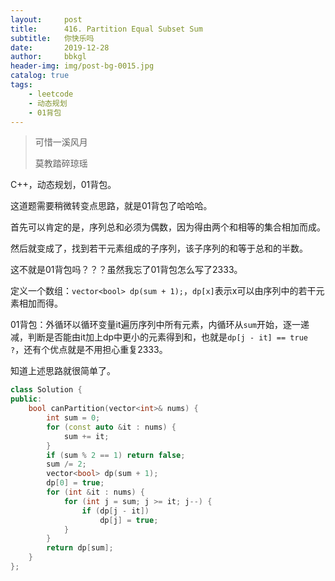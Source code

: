 ```yaml
---
layout:     post
title:      416. Partition Equal Subset Sum
subtitle:   你快乐吗
date:       2019-12-28
author:     bbkgl
header-img: img/post-bg-0015.jpg
catalog: true
tags:
    - leetcode
    - 动态规划
    - 01背包
---
```


>可惜一溪风月
>
>莫教踏碎琼瑶

C++，动态规划，01背包。

这道题需要稍微转变点思路，就是01背包了哈哈哈。

首先可以肯定的是，序列总和必须为偶数，因为得由两个和相等的集合相加而成。

然后就变成了，找到若干元素组成的子序列，该子序列的和等于总和的半数。

这不就是01背包吗？？？虽然我忘了01背包怎么写了2333。

定义一个数组：`vector<bool> dp(sum + 1);`，`dp[x]`表示x可以由序列中的若干元素相加而得。

01背包：外循环以循环变量it遍历序列中所有元素，内循环从`sum`开始，逐一递减，判断是否能由it加上dp中更小的元素得到和，也就是`dp[j - it] == true ?`，还有个优点就是不用担心重复2333。

知道上述思路就很简单了。

```cpp
class Solution {
public:
    bool canPartition(vector<int>& nums) {
        int sum = 0;
        for (const auto &it : nums) {
            sum += it;
        }
        if (sum % 2 == 1) return false;
        sum /= 2;
        vector<bool> dp(sum + 1);
        dp[0] = true;
        for (int &it : nums) {
            for (int j = sum; j >= it; j--) {
                if (dp[j - it])
                    dp[j] = true;
            }
        }
        return dp[sum];
    }
};
```

